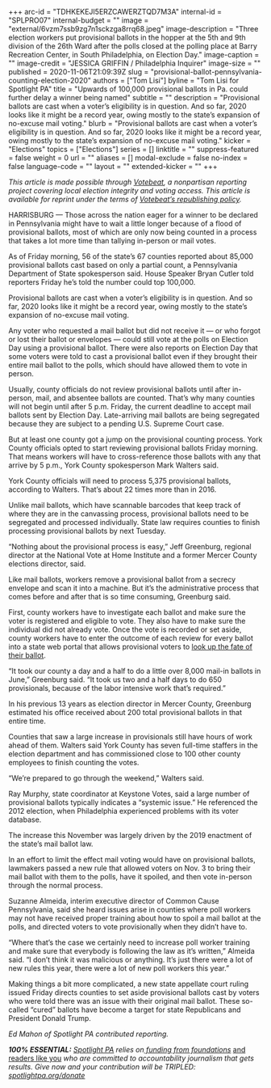 +++
arc-id = "TDHKEKEJI5ERZCAWERZTQD7M3A"
internal-id = "SPLPRO07"
internal-budget = ""
image = "external/6vzm7ssb9zg7n1sckzga8rrq68.jpeg"
image-description = "Three election workers put provisional ballots in the hopper at the 5th and 9th division of the 26th Ward after the polls closed at the polling place at Barry Recreation Center, in South Philadelphia, on Election Day."
image-caption = ""
image-credit = "JESSICA GRIFFIN / Philadelphia Inquirer"
image-size = ""
published = 2020-11-06T21:09:39Z
slug = "provisional-ballot-pennsylvania-counting-election-2020"
authors = ["Tom Lisi"]
byline = "Tom Lisi for Spotlight PA"
title = "Upwards of 100,000 provisional ballots in Pa. could further delay a winner being named"
subtitle = ""
description = "Provisional ballots are cast when a voter’s eligibility is in question. And so far, 2020 looks like it might be a record year, owing mostly to the state’s expansion of no-excuse mail voting."
blurb = "Provisional ballots are cast when a voter’s eligibility is in question. And so far, 2020 looks like it might be a record year, owing mostly to the state’s expansion of no-excuse mail voting."
kicker = "Elections"
topics = ["Elections"]
series = []
linktitle = ""
suppress-featured = false
weight = 0
url = ""
aliases = []
modal-exclude = false
no-index = false
language-code = ""
layout = ""
extended-kicker = ""
+++

<i>This article is made possible through </i><a href="http://votebeat.org/"><i>Votebeat</i></a><i>, a nonpartisan reporting project covering local election integrity and voting access. This article is available for reprint under the terms of </i><a href="https://www.votebeat.org/pages/republishing"><i>Votebeat’s republishing policy</i></a><i>.</i>

HARRISBURG — Those across the nation eager for a winner to be declared in Pennsylvania might have to wait a little longer because of a flood of provisional ballots, most of which are only now being counted in a process that takes a lot more time than tallying in-person or mail votes.

As of Friday morning, 56 of the state’s 67 counties reported about 85,000 provisional ballots cast based on only a partial count, a Pennsylvania Department of State spokesperson said. House Speaker Bryan Cutler told reporters Friday he’s told the number could top 100,000.

Provisional ballots are cast when a voter’s eligibility is in question. And so far, 2020 looks like it might be a record year, owing mostly to the state’s expansion of no-excuse mail voting.

Any voter who requested a mail ballot but did not receive it — or who forgot or lost their ballot or envelopes — could still vote at the polls on Election Day using a provisional ballot. There were also reports on Election Day that some voters were told to cast a provisional ballot even if they brought their entire mail ballot to the polls, which should have allowed them to vote in person.

Usually, county officials do not review provisional ballots until after in-person, mail, and absentee ballots are counted. That’s why many counties will not begin until after 5 p.m. Friday, the current deadline to accept mail ballots sent by Election Day. Late-arriving mail ballots are being segregated because they are subject to a pending U.S. Supreme Court case.

<script src="https://www.spotlightpa.org/embed.js" async></script><div data-spl-embed-version="1" data-spl-src="https://www.spotlightpa.org/embeds/newsletter/"></div>

But at least one county got a jump on the provisional counting process. York County officials opted to start reviewing provisional ballots Friday morning. That means workers will have to cross-reference those ballots with any that arrive by 5 p.m., York County spokesperson Mark Walters said.

York County officials will need to process 5,375 provisional ballots, according to Walters. That’s about 22 times more than in 2016.

Unlike mail ballots, which have scannable barcodes that keep track of where they are in the canvassing process, provisional ballots need to be segregated and processed individually. State law requires counties to finish processing provisional ballots by next Tuesday.

“Nothing about the provisional process is easy,” Jeff Greenburg, regional director at the National Vote at Home Institute and a former Mercer County elections director, said.

Like mail ballots, workers remove a provisional ballot from a secrecy envelope and scan it into a machine. But it’s the administrative process that comes before and after that is so time consuming, Greenburg said.

First, county workers have to investigate each ballot and make sure the voter is registered and eligible to vote. They also have to make sure the individual did not already vote. Once the vote is recorded or set aside, county workers have to enter the outcome of each review for every ballot into a state web portal that allows provisional voters to <a href="https://www.pavoterservices.pa.gov/Pages/ProvisionalBallotSearch.aspx">look up the fate of their ballot</a>.

“It took our county a day and a half to do a little over 8,000 mail-in ballots in June,” Greenburg said. “It took us two and a half days to do 650 provisionals, because of the labor intensive work that’s required.”

In his previous 13 years as election director in Mercer County, Greenburg estimated his office received about 200 total provisional ballots in that entire time.

Counties that saw a large increase in provisionals still have hours of work ahead of them. Walters said York County has seven full-time staffers in the election department and has commissioned close to 100 other county employees to finish counting the votes.

“We’re prepared to go through the weekend,” Walters said.

Ray Murphy, state coordinator at Keystone Votes, said a large number of provisional ballots typically indicates a “systemic issue.” He referenced the 2012 election, when Philadelphia experienced problems with its voter database.

The increase this November was largely driven by the 2019 enactment of the state’s mail ballot law.

<script src="https://www.spotlightpa.org/embed.js" async></script><div data-spl-embed-version="1" data-spl-src="https://www.spotlightpa.org/embeds/donate/?teaser_text=Spotlight%20PA%20provides%20essential%2C%20public-service%20journalism%20about%20Pennsylvania%20thank%20to%20readers%20like%20you.%20For%20a%20limited%20time%2C%20become%20a%20member%20and%20your%20contribution%20will%20be%20TRIPLED.&cta_text=YES%2C%20TRIPLE%20MY%20GIFT&eyebrow_text=BECOME%20A%20MEMBER"></div>

In an effort to limit the effect mail voting would have on provisional ballots, lawmakers passed a new rule that allowed voters on Nov. 3 to bring their mail ballot with them to the polls, have it spoiled, and then vote in-person through the normal process.

Suzanne Almeida, interim executive director of Common Cause Pennsylvania, said she heard issues arise in counties where poll workers may not have received proper training about how to spoil a mail ballot at the polls, and directed voters to vote provisionally when they didn’t have to.

“Where that’s the case we certainly need to increase poll worker training and make sure that everybody is following the law as it’s written,” Almeida said. “I don’t think it was malicious or anything. It’s just there were a lot of new rules this year, there were a lot of new poll workers this year.”

Making things a bit more complicated, a new state appellate court ruling issued Friday directs counties to set aside provisional ballots cast by voters who were told there was an issue with their original mail ballot. These so-called “cured” ballots have become a target for state Republicans and President Donald Trump.

<i>Ed Mahon of Spotlight PA contributed reporting.</i>

<i><b>100% ESSENTIAL:</b></i><i> </i><a href="https://www.spotlightpa.org/"><i>Spotlight PA</i></a><i> relies on</i><a href="https://www.spotlightpa.org/support"><i> funding from foundations</i></a><i> </i><a href="https://www.spotlightpa.org/support">and readers like you</a><i> who are committed to accountability journalism that gets results. Give now and your contribution will be TRIPLED: </i><a href="https://www.spotlightpa.org/donate"><i>spotlightpa.org/donate</i></a>
